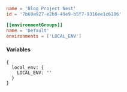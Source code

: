 ```toml
name = 'Blog Project Nest'
id = '7b69a927-e2b9-49e9-b5f7-9316ee1c6186'

[[environmentGroups]]
name = 'Default'
environments = ['LOCAL_ENV']
```

#### Variables

```json5
{
  local_env: {
    LOCAL_ENV: ''
  }
}
```
